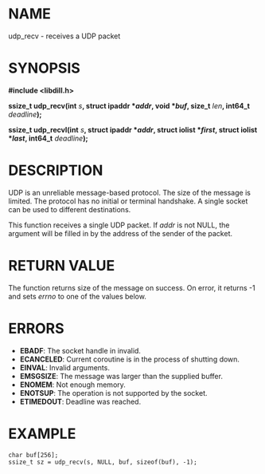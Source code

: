 # NAME

udp_recv - receives a UDP packet

# SYNOPSIS

**#include &lt;libdill.h>**

**ssize_t udp_recv(int** _s_**, struct ipaddr **\*_addr_**, void **\*_buf_**, size_t** _len_**, int64_t** _deadline_**);**

**ssize_t udp_recvl(int** _s_**, struct ipaddr **\*_addr_**, struct iolist **\*_first_**, struct iolist **\*_last_**, int64_t** _deadline_**);**

# DESCRIPTION

UDP is an unreliable message-based protocol. The size of the message is limited. The protocol has no initial or terminal handshake. A single socket can be used to different destinations.

This function receives a single UDP packet. If _addr_ is not NULL, the argument will be filled in by the address of the sender of the packet.

# RETURN VALUE

The function returns size of the message on success. On error, it returns -1 and sets _errno_ to one of the values below.

# ERRORS

* **EBADF**: The socket handle in invalid.
* **ECANCELED**: Current coroutine is in the process of shutting down.
* **EINVAL**: Invalid arguments.
* **EMSGSIZE**: The message was larger than the supplied buffer.
* **ENOMEM**: Not enough memory.
* **ENOTSUP**: The operation is not supported by the socket.
* **ETIMEDOUT**: Deadline was reached.

# EXAMPLE

```
char buf[256];
ssize_t sz = udp_recv(s, NULL, buf, sizeof(buf), -1);
```

